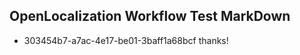 ## OpenLocalization Workflow Test MarkDown
* 303454b7-a7ac-4e17-be01-3baff1a68bcf thanks!

<!--HONumber=Jul16_HO5-->


